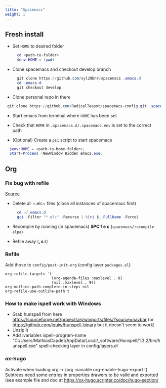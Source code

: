 ```yaml
---
title: "Spacemacs"
weight: 1
---
```


## Fresh install

- Set `HOME` to desired folder

  ```powershell
    cd <path-to-folder>
    $env:HOME = (pwd)
  ```

- Clone spacemacs and checkout develop branch

  ```powershell
    git clone https://github.com/syl20bnr/spacemacs .emacs.d
    cd .emacs.d
    git checkout develop
  ```

- Clone personal repo in there

 ```powershell
  git clone https://github.com/RadicalTeapot/spacemacs-config.git .spacemacs.d
 ```

- Start emacs from terminal where `HOME` has been set

- Check that `HOME` in `.spacemacs.d/.spacemacs.env` is set to the correct path

- (Optional) Create a `ps1` script to start spacemacs

```powershell
  $env:HOME = <path-to-home-folder>;
  Start-Process -NewWindow Hidden emacs.exe;
 ```

## Org

### Fix bug with refile

[Source](https://github.com/syl20bnr/spacemacs/issues/11788)

- Delete all ~.elc~ files (close all instances of spacemacs first)

  ```powershell
    cd ~/.emacs.d
    gci -Filter "*.elc" -Recurse | %{ri $_.FullName -Force}
  ```

- Recompile by running (in spacemacs)
  **SPC f e c** (`spacemacs/recompile-elpa`)

- Refile away (**, s r**)

### Refile

Add those to `config/post-init-org` (config layer `packages.el`)

```emacs-lisp
org-refile-targets '(
                     (org-agenda-files :maxlevel . 9)
                     (nil :maxlevel . 9))
org-outline-path-complete-in-steps nil
org-refile-use-outline-path t
```

### How to make ispell work with Windows

- Grab hunspell from here <https://sourceforge.net/projects/ezwinports/files/?source=navbar> (or <https://github.com/iquiw/hunspell-binary> but it doesn't seem to work)
- Unzip it
- Add :variables ispell-program-name "C:/Users/MathiasCapdet/AppData/Local/_software/Hunspell/1.3.2/bin/hunspell.exe" spell-checking layer in config/layers.el

### ox-hugo

Activate when loading org  -> (org :variable org-enable-hugo-export t)
Subtrees need some entries in properties drawers to be valid and exported (see example file and doc at <https://ox-hugo.scripter.co/doc/hugo-section/>
